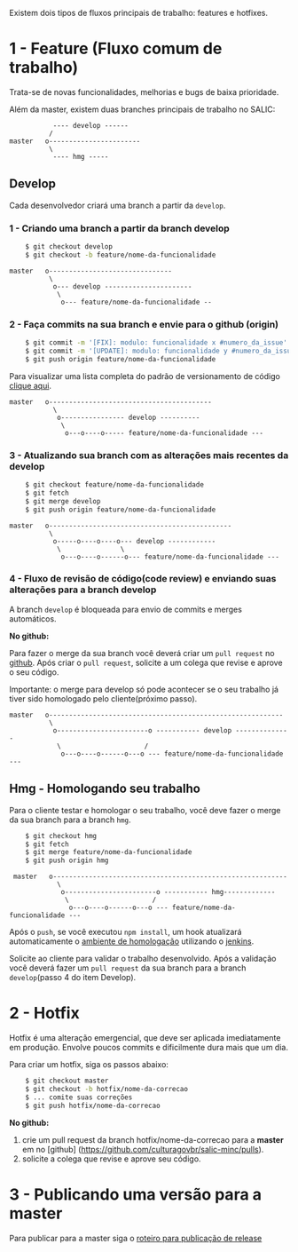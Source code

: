 Existem dois tipos de fluxos principais de trabalho: features e hotfixes. 

# 1 - Feature (Fluxo comum de trabalho)
 
 Trata-se de novas funcionalidades, melhorias e bugs de baixa prioridade.
 
 Além da master, existem duas branches principais de trabalho no SALIC:

               ---- develop ------
              /
    master   o-----------------------
              \
               ---- hmg -----

## Develop

Cada desenvolvedor criará uma branch a partir da `develop`.

### 1 - Criando uma branch a partir da branch develop
    
```sh
    $ git checkout develop
    $ git checkout -b feature/nome-da-funcionalidade
```

    master   o-------------------------------
              \
               o--- develop ----------------------
                \
                 o--- feature/nome-da-funcionalidade --        

### 2 - Faça commits na sua branch e envie para o github (origin)

```sh
    $ git commit -m '[FIX]: modulo: funcionalidade x #numero_da_issue'
    $ git commit -m '[UPDATE]: modulo: funcionalidade y #numero_da_issue'
    $ git push origin feature/nome-da-funcionalidade
```
 Para visualizar uma lista completa do padrão de versionamento de código [clique aqui](https://github.com/devbrotherhood/codeversioningpattern).
   
    master   o-----------------------------------------
               \
                o---------------- develop ----------
                 \
                  o---o----o----- feature/nome-da-funcionalidade ---

### 3 - Atualizando sua branch com as alterações mais recentes da develop

```sh
    $ git checkout feature/nome-da-funcionalidade
    $ git fetch
    $ git merge develop
    $ git push origin feature/nome-da-funcionalidade
```
    master   o----------------------------------------------
              \
               o-----o----o----o--- develop ------------
                \               \
                 o---o----o------o--- feature/nome-da-funcionalidade ---

### 4 - Fluxo de revisão de código(code review) e enviando suas alterações para a branch develop

  A branch `develop` é bloqueada para envio de commits e merges automáticos. 
  
  **No github:**  
 
  Para fazer o merge da sua branch você deverá criar um `pull request` no [github](/culturagovbr/salic-minc/pulls).
  Após criar o `pull request`, solicite a um colega que revise e aprove o seu código.

  Importante: o merge para develop só pode acontecer se o seu trabalho já tiver sido homologado pelo cliente(próximo passo).

    master   o-----------------------------------------------------------
              \
               o-----------------------o ----------- develop --------------
                \                     /
                 o---o----o------o---o --- feature/nome-da-funcionalidade ---
    
## Hmg - Homologando seu trabalho

  Para o cliente testar e homologar o seu trabalho, você deve fazer o merge da sua branch para a branch `hmg`.

```sh
    $ git checkout hmg
    $ git fetch
    $ git merge feature/nome-da-funcionalidade
    $ git push origin hmg
```
     master   o-----------------------------------------------------------
                \
                 o-----------------------o ----------- hmg-------------
                  \                     /
                   o---o----o------o---o --- feature/nome-da-funcionalidade ---
                 
  Após o `push`, se você executou `npm install`, um hook atualizará automaticamente o [ambiente de homologação](https://hmg.salic.cultura.gov.br/) utilizando o [jenkins](http://jenkins.cultura.gov.br/).

  Solicite ao cliente para validar o trabalho desenvolvido. Após a validação você deverá fazer um `pull request` da sua branch para a branch `develop`(passo 4 do item Develop).

# 2 - Hotfix

  Hotfix é uma alteração emergencial, que deve ser aplicada imediatamente em produção. Envolve poucos commits e dificilmente dura mais que um dia.

Para criar um hotfix, siga os passos abaixo:

```sh
    $ git checkout master
    $ git checkout -b hotfix/nome-da-correcao
    $ ... comite suas correções
    $ git push hotfix/nome-da-correcao
```

**No github:**  

  1. crie um pull request da branch hotfix/nome-da-correcao para a **master** em no [github]  (https://github.com/culturagovbr/salic-minc/pulls).
  2. solicite a colega que revise e aprove seu código.   

# 3 - Publicando uma versão para a master

  Para publicar para a master siga o [roteiro para publicação de release](doc/Roteiro_de_publicacao_de_releases.md)
